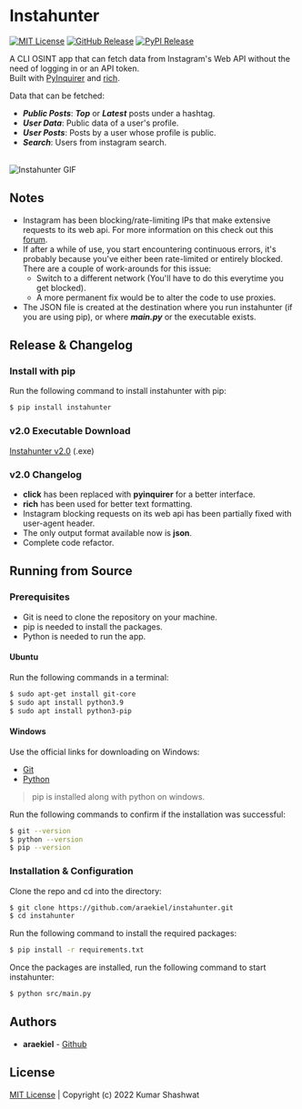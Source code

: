 # Instahunter
[![MIT License](https://img.shields.io/badge/license-MIT-green)]() [![GitHub Release](https://img.shields.io/badge/release-v2.0-blue)]() [![PyPI Release](https://img.shields.io/badge/pip-instahunter-brightgreen)]()

A CLI OSINT app that can fetch data from Instagram's Web API without the need of logging in or an API token.<br/>
Built with [PyInquirer](https://github.com/CITGuru/PyInquirer) and [rich](https://github.com/Textualize/rich).
<br/>

Data that can be fetched:
- ***Public Posts***: ***Top*** or ***Latest*** posts under a hashtag.
- ***User Data***: Public data of a user's profile.
- ***User Posts***: Posts by a user whose profile is public.
- ***Search***: Users from instagram search.

<br/>

<img alt="Instahunter GIF" src="https://raw.githubusercontent.com/araekiel/instahunter/main/assets/instahunter.gif">

## Notes

- Instagram has been blocking/rate-limiting IPs that make extensive requests to its web api. For more information on this check out this [forum](https://programmierfrage.com/items/instagram-public-api-a-1-is-banned-any-alternative).
- If after a while of use, you start encountering continuous errors, it's probably because you've either been rate-limited or entirely blocked. There are a couple of work-arounds for this issue:
  - Switch to a different network (You'll have to do this everytime you get blocked).
  - A more permanent fix would be to alter the code to use proxies.
- The JSON file is created at the destination where you run instahunter (if you are using pip), or where ***main.py*** or the executable exists.

## Release & Changelog

### Install with pip

Run the following command to install instahunter with pip:

```bash
$ pip install instahunter
```

### v2.0 Executable Download

[Instahunter v2.0](https://github.com/araekiel/instahunter/releases/download/v2.0/instahunter.exe) (.exe)

### v2.0 Changelog

- **click** has been replaced with **pyinquirer** for a better interface.
- **rich** has been used for better text formatting.
- Instagram blocking requests on its web api has been partially fixed with user-agent header.
- The only output format available now is **json**.
- Complete code refactor.

## Running from Source

### Prerequisites

- Git is need to clone the repository on your machine.
- pip is needed to install the packages.
- Python is needed to run the app.

#### Ubuntu

Run the following commands in a terminal:

```bash
$ sudo apt-get install git-core
$ sudo apt install python3.9
$ sudo apt install python3-pip
```

#### Windows

Use the official links for downloading on Windows:

- [Git](https://git-scm.com/)
- [Python](https://www.python.org/)

> pip is installed along with python on windows.

Run the following commands to confirm if the installation was successful:

```bash
$ git --version
$ python --version
$ pip --version 
```

### Installation & Configuration

Clone the repo and cd into the directory: 

```bash
$ git clone https://github.com/araekiel/instahunter.git
$ cd instahunter
```

Run the following command to install the required packages:

```bash
$ pip install -r requirements.txt
```

Once the packages are installed, run the following command to start instahunter:

```bash
$ python src/main.py
```

## Authors

- **araekiel** - [Github](https://github.com/araekiel)

## License

[MIT License](https://github.com/araekiel/instahunter/blob/master/LICENSE) | Copyright (c) 2022 Kumar Shashwat
